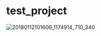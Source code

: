 # test_project

![20180112101606_1174914_710_340](https://user-images.githubusercontent.com/80463213/121130667-b47acc80-c869-11eb-8ebe-054e1e510bde.jpeg)
